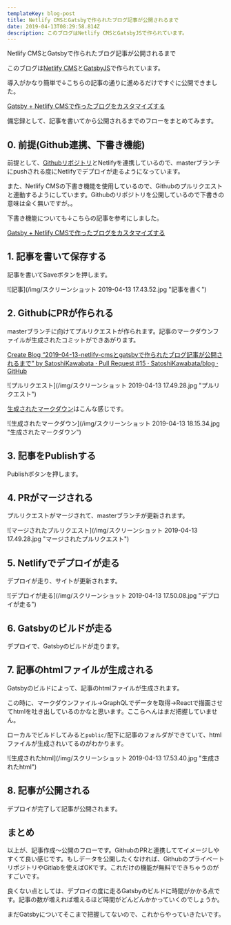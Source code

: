 ```yaml
---
templateKey: blog-post
title: Netlify CMSとGatsbyで作られたブログ記事が公開されるまで
date: 2019-04-13T08:29:58.814Z
description: このブログはNetlify CMSとGatsbyJSで作られています。
---
```

Netlify CMSとGatsbyで作られたブログ記事が公開されるまで

このブログは[Netlify CMS](https://www.netlifycms.org/)と[GatsbyJS](https://www.gatsbyjs.org/)で作られています。

導入がかなり簡単で↓こちらの記事の通りに進めるだけですぐに公開できました。

[Gatsby + Netlify CMSで作ったブログをカスタマイズする](https://shibe97.com/blog/gatsby-netlify-cms/)

備忘録として、記事を書いてから公開されるまでのフローをまとめてみます。

## 0. 前提(Github連携、下書き機能)

前提として、[Githubリポジトリ](https://github.com/SatoshiKawabata/blog)とNetlifyを連携しているので、masterブランチにpushされる度にNetlifyでデプロイが走るようになっています。

また、Netlify CMSの下書き機能を使用しているので、Githubのプルリクエストと連動するようにしています。Githubのリポジトリを公開しているので下書きの意味は全く無いですが。。

下書き機能についても↓こちらの記事を参考にしました。

[Gatsby + Netlify CMSで作ったブログをカスタマイズする](https://shibe97.com/blog/gatsby-netlify-cms/)

## 1. 記事を書いて保存する

記事を書いてSaveボタンを押します。

![記事](/img/スクリーンショット 2019-04-13 17.43.52.jpg "記事を書く")

## 2. GithubにPRが作られる

masterブランチに向けてプルリクエストが作られます。記事のマークダウンファイルが生成されたコミットができあがります。

[Create Blog “2019-04-13-netlify-cmsとgatsbyで作られたブログ記事が公開されるまで” by SatoshiKawabata · Pull Request #15 · SatoshiKawabata/blog · GitHub](https://github.com/SatoshiKawabata/blog/pull/15)

![プルリクエスト](/img/スクリーンショット 2019-04-13 17.49.28.jpg "プルリクエスト")

[生成されたマークダウン](https://github.com/SatoshiKawabata/blog/pull/15/files)はこんな感じです。

![生成されたマークダウン](/img/スクリーンショット 2019-04-13 18.15.34.jpg "生成されたマークダウン")

## 3. 記事をPublishする

Publishボタンを押します。

## 4. PRがマージされる

プルリクエストがマージされて、masterブランチが更新されます。

![マージされたプルリクエスト](/img/スクリーンショット 2019-04-13 17.49.28.jpg "マージされたプルリクエスト")

## 5. Netlifyでデプロイが走る

デプロイが走り、サイトが更新されます。

![デプロイが走る](/img/スクリーンショット 2019-04-13 17.50.08.jpg "デプロイが走る")

## 6. Gatsbyのビルドが走る

デプロイで、Gatsbyのビルドが走ります。

## 7. 記事のhtmlファイルが生成される

Gatsbyのビルドによって、記事のhtmlファイルが生成されます。

この時に、マークダウンファイル→GraphQLでデータを取得→Reactで描画させてhtmlを吐き出しているのかなと思います。ここらへんはまだ把握していません。

ローカルでビルドしてみると`public/`配下に記事のフォルダができていて、htmlファイルが生成されいてるのがわかります。

![生成されたhtml](/img/スクリーンショット 2019-04-13 17.53.40.jpg "生成されたhtml")

## 8. 記事が公開される

デプロイが完了して記事が公開されます。

## まとめ

以上が、記事作成〜公開のフローです。GithubのPRと連携しててイメージしやすくて良い感じです。もしデータを公開したくなければ、GithubのプライベートリポジトリやGitlabを使えばOKです。これだけの機能が無料でできちゃうのがすごいです。

良くない点としては、デプロイの度に走るGatsbyのビルドに時間がかかる点です。記事の数が増えれば増えるほど時間がどんどんかかっていくのでしょうか。

まだGatsbyについてそこまで把握してないので、これからやっていきたいです。
